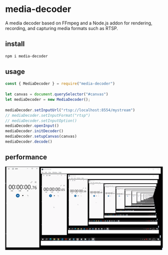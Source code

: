# media-decoder

A media decoder based on FFmpeg and a Node.js addon for rendering, recording, and capturing media formats such as RTSP.

## install

```bash
npm i media-decoder
```

## usage

```js
const { MediaDecoder } = require("media-decoder")

let canvas = document.querySelector("#canvas")
let mediaDecoder = new MediaDecoder();

mediaDecoder.setInputUrl("rtsp://localhost:8554/mystream")
// mediaDecoder.setInputFormat("rtsp")
// mediaDecoder.setInputOption()
mediaDecoder.openInput()
mediaDecoder.initDecoder()
mediaDecoder.setupCanvas(canvas)
mediaDecoder.decode()
```

## performance

![Alt text](assets/image.png)